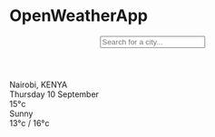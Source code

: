 # OpenWeatherApp
<!DOCTYPE html>
<html lang="en">

<head>
    <meta charset="UTF-8">
    <meta name="viewport" content="width=device-width, initial-scale=1.0">
    <meta http-equiv="X-UA-Compatible" content="ie=edge">
    <title>Open Weather</title>
    <link rel="stylesheet" href="main.css" />
</head>

<body>
    <div class="app-wrap">
        <header>
            <input type="text" autocomplete="off" class="search-box" placeholder="Search for a city..." />
        </header>
        <main>
            <section class="location">
                <div class="city">Nairobi, KENYA</div>
                <div class="date">Thursday 10 September </div>
            </section>
            <div class="current">
                <div class="temp">15<span>°c</span></div>
                <div class="weather">Sunny</div>
                <div class="hi-low">13°c / 16°c</div>
            </div>
        </main>
    </div>
    <script src="main.js"></script>
</body>

</html>

